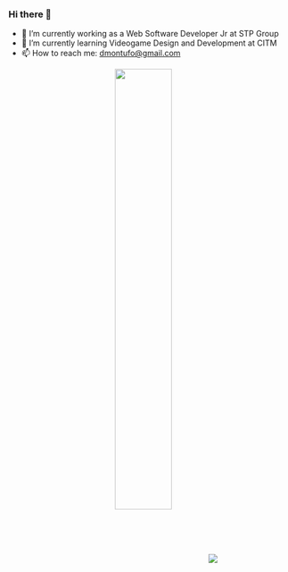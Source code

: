 ### Hi there 👋

- 🔭 I’m currently working as a Web Software Developer Jr at STP Group
- 🌱 I’m currently learning Videogame Design and Development at CITM
- 📫 How to reach me: dmontufo@gmail.com

<p align="center">
  <img align="center" src="https://github-readme-stats.vercel.app/api?username=Montuuh&theme=great-gatsby&count_private=true&show_icons=true" width="45%"/>
  <img align="center" src="https://github-readme-stats.vercel.app/api/top-langs/?username=Montuuh&theme=great-gatsby&count_private=true&show_icons=true&layout=compact"/>
</p>
